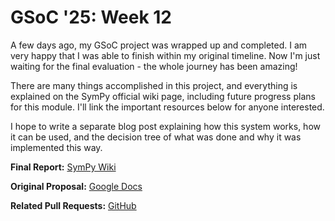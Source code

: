 # GSoC '25: Week 12

A few days ago, my GSoC project was wrapped up and completed. I am very happy that I was able to finish within my original timeline. Now I'm just waiting for the final evaluation - the whole journey has been amazing!

There are many things accomplished in this project, and everything is explained on the SymPy official wiki page, including future progress plans for this module. I'll link the important resources below for anyone interested.

I hope to write a separate blog post explaining how this system works, how it can be used, and the decision tree of what was done and why it was implemented this way.

**Final Report:** [SymPy Wiki](https://github.com/sympy/sympy/wiki/GSoC-2025-Report-Jatin-Bhardwaj:-%22A-New-Power-Series-Ring-Module-for-SymPy%22)

**Original Proposal:** [Google Docs](https://docs.google.com/document/d/1mOomP8yPW6bUd1ncP3YIrSez14z3nsqWLQMsY4ZRzc0/edit?tab=t.0#heading=h.qrhwwnh6ot7g)

**Related Pull Requests:** [GitHub](https://github.com/sympy/sympy/pulls?q=is%3Apr+author%3AJatinbhardwaj-093+is%3Amerged+created%3A2025-06-01..2025-08-31)